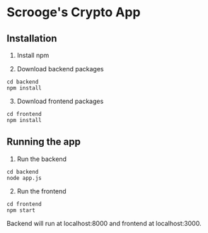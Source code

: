 # Scrooge's Crypto App

## Installation
1. Install npm

2. Download backend packages
```
cd backend
npm install
```

3. Download frontend packages
```
cd frontend
npm install
```

## Running the app
1. Run the backend
```
cd backend
node app.js
```

2. Run the frontend
```
cd frontend
npm start
```

Backend will run at localhost:8000 and frontend at localhost:3000.